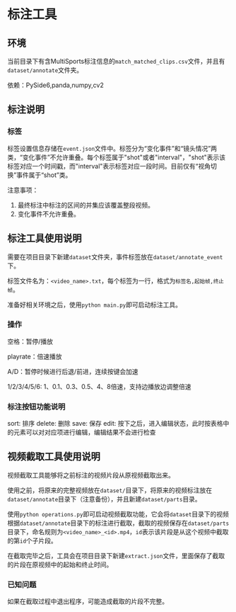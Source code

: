 # 标注工具

## 环境
当前目录下有含MultiSports标注信息的`match_matched_clips.csv`文件，并且有`dataset/annotate`文件夹。

依赖：PySide6,panda,numpy,cv2

## 标注说明

### 标签
标签设置信息存储在`event.json`文件中。标签分为“变化事件”和“镜头情况”两类，“变化事件”不允许重叠。每个标签属于"shot"或者"interval"，"shot"表示该标签对应一个时间戳，而"interval"表示标签对应一段时间。目前仅有“视角切换”事件属于“shot”类。

注意事项：
1. 最终标注中标注的区间的并集应该覆盖整段视频。
2. 变化事件不允许重叠。

## 标注工具使用说明
需要在项目目录下新建`dataset`文件夹，事件标签放在`dataset/annotate_event`下。

标签文件名为：`<video_name>.txt`，每个标签为一行，格式为`标签名,起始帧,终止帧`。

准备好相关环境之后，使用`python main.py`即可启动标注工具。

### 操作
空格：暂停/播放

playrate：倍速播放

A/D：暂停时候进行后退/前进，连续按键会加速

1/2/3/4/5/6: 1、0.1、0.3、0.5、4、8倍速，支持边播放边调整倍速

### 标注按钮功能说明
sort: 排序
delete: 删除
save: 保存
edit: 按下之后，进入编辑状态，此时按表格中的元素可以对对应项进行编辑，编辑结果不会进行检查

## 视频截取工具使用说明
视频截取工具能够将之前标注的视频片段从原视频截取出来。

使用之前，将原来的完整视频放在`dataset/`目录下，将原来的视频标注放在`dataset/annotate`目录下（注意备份），并且新建`dataset/parts`目录。

使用`python operations.py`即可启动视频截取功能，它会将`dataset`目录下的视频根据`dataset/annotate`目录下的标注进行截取，截取的视频保存在`dataset/parts`目录下，命名规则为`<video_name>_<id>.mp4`，`id`表示该片段是从这个视频中截取的第`id`个子片段。

在截取完毕之后，工具会在项目目录下新建`extract.json`文件，里面保存了截取的片段在原视频中的起始和终止时间。

### 已知问题
如果在截取过程中退出程序，可能造成截取的片段不完整。
